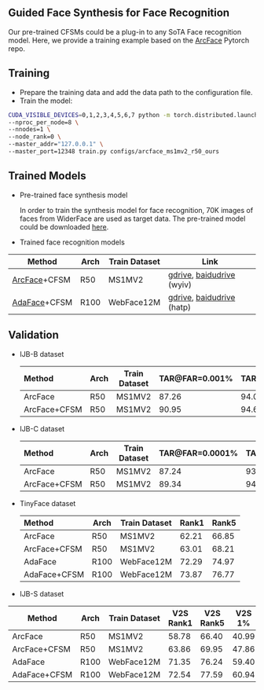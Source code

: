 ## Guided Face Synthesis for Face Recognition

Our pre-trained CFSMs could be a plug-in to any SoTA Face recognition model. Here, we provide a training example based on the [ArcFace](https://github.com/deepinsight/insightface/tree/master/recognition/arcface_torch) Pytorch repo. 

## Training

* Prepare the training data and add the data path to the configuration file.
* Train the model:

```bash
CUDA_VISIBLE_DEVICES=0,1,2,3,4,5,6,7 python -m torch.distributed.launch \
--nproc_per_node=8 \
--nnodes=1 \
--node_rank=0 \
--master_addr="127.0.0.1" \
--master_port=12348 train.py configs/arcface_ms1mv2_r50_ours
```

## Trained Models

* Pre-trained face synthesis model

  In order to train the synthesis model for face recognition, 70K images of faces from WiderFace are used as target data. The pre-trained model could be downloaded [here](https://drive.google.com/file/d/1dm2IBJ5L158duI8DczBFn6SuqZ0xnekb/view?usp=share_link).

* Trained face recognition models

| Method                                                       | Arch | Train Dataset | Link                                                         |
| ------------------------------------------------------------ | ---- | ------------- | ------------------------------------------------------------ |
| [ArcFace](https://github.com/deepinsight/insightface/tree/master/recognition/arcface_torch)+CFSM | R50  | MS1MV2        | [gdrive](https://drive.google.com/file/d/1RGKYYYZQ5lu_aagVwBV-Dso70wGru936/view?usp=sharing), [baidudrive](https://pan.baidu.com/s/17LRveDdXk7Zmdye-mrdc_g) (wyiv) |
| [AdaFace](https://github.com/mk-minchul/AdaFace)+CFSM        | R100 | WebFace12M    | [gdrive](https://drive.google.com/file/d/1QBk6oBIE5HlW5MDXsHNxcY0JTs_jDRx4/view?usp=sharing), [baidudrive](https://pan.baidu.com/s/1_2Tn0tlbfOmH-99qjKH-wA) (hatp) |

## Validation

* IJB-B dataset

  | Method       | Arch | Train Dataset | TAR@FAR=0.001% | TAR@FAR=0.01% | TAR@FAR=0.1% | Rank1 | Rank5 |
  | :----------- | ---- | ------------- | -------------- | ------------- | ------------ | ----- | ----- |
  | ArcFace      | R50  | MS1MV2        | 87.26          | 94.01         | 95.95        | 94.61 | 96.52 |
  | ArcFace+CFSM | R50  | MS1MV2        | 90.95          | 94.61         | 96.21        | 94.96 | 96.84 |

* IJB-C dataset

  | Method       | Arch | Train Dataset | TAR@FAR=0.0001% | TAR@FAR=0.001% | TAR@FAR=0.01% | Rank1 | Rank5 |
  | :----------- | ---- | ------------- | --------------- | -------------- | ------------- | ----- | ----- |
  | ArcFace      | R50  | MS1MV2        | 87.24           | 93.32          | 95.61         | 95.89 | 97.08 |
  | ArcFace+CFSM | R50  | MS1MV2        | 89.34           | 94.06          | 95.90         | 96.31 | 97.48 |

* TinyFace dataset

  | Method       | Arch | Train Dataset | Rank1 | Rank5 |
  | :----------- | ---- | ------------- | ----- | ----- |
  | ArcFace      | R50  | MS1MV2        | 62.21 | 66.85 |
  | ArcFace+CFSM | R50  | MS1MV2        | 63.01 | 68.21 |
  | AdaFace      | R100 | WebFace12M    | 72.29 | 74.97 |
  | AdaFace+CFSM | R100 | WebFace12M    | 73.87 | 76.77 |

* IJB-S dataset

| Method       | Arch | Train Dataset | V2S Rank1 | V2S Rank5 | V2S 1% | V2S 10% | V2B Rank1 | V2B Rank5 | V2B 1% | V2B 10% | V2V Rank1 | V2V Rank5 | V2V 1% | V2V 10% |
| ------------ | ---- | ------------- | --------- | --------- | ------ | ------- | --------- | --------- | ------ | ------- | --------- | --------- | ------ | ------- |
| ArcFace      | R50  | MS1MV2        | 58.78     | 66.40     | 40.99  | 50.45   | 60.66     | 67.43     | 43.12  | 51.38   | 14.81     | 26.72     | 2.51   | 5.72    |
| ArcFace+CFSM | R50  | MS1MV2        | 63.86     | 69.95     | 47.86  | 56.44   | 65.95     | 71.16     | 47.28  | 57.24   | 21.38     | 35.11     | 2.96   | 7.41    |
| AdaFace      | R100 | WebFace12M    | 71.35     | 76.24     | 59.40  | 66.34   | 71.93     | 76.56     | 59.37  | 66.68   | 36.71     | 50.03     | 4.62   | 11.84   |
| AdaFace+CFSM | R100 | WebFace12M    | 72.54     | 77.59     | 60.94  | 66.02   | 72.65     | 78.18     | 60.26  | 65.88   | 39.14     | 50.91     | 5.05   | 13.17   |
